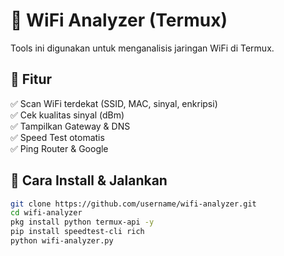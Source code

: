 # 📡 WiFi Analyzer (Termux)
Tools ini digunakan untuk menganalisis jaringan WiFi di Termux.

## 🚀 Fitur
✅ Scan WiFi terdekat (SSID, MAC, sinyal, enkripsi)  
✅ Cek kualitas sinyal (dBm)  
✅ Tampilkan Gateway & DNS  
✅ Speed Test otomatis  
✅ Ping Router & Google  

## 🔧 Cara Install & Jalankan
```sh
git clone https://github.com/username/wifi-analyzer.git
cd wifi-analyzer
pkg install python termux-api -y
pip install speedtest-cli rich
python wifi-analyzer.py
